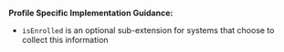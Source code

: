 **Profile Specific Implementation Guidance:**

* `isEnrolled` is an optional sub-extension for systems that choose to collect this information
